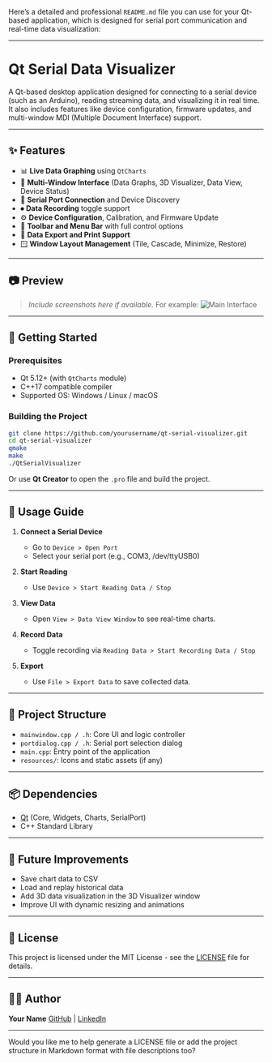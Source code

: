 Here’s a detailed and professional `README.md` file you can use for your Qt-based application, which is designed for serial port communication and real-time data visualization:

---

# Qt Serial Data Visualizer

A Qt-based desktop application designed for connecting to a serial device (such as an Arduino), reading streaming data, and visualizing it in real time. It also includes features like device configuration, firmware updates, and multi-window MDI (Multiple Document Interface) support.

---

## ✨ Features

* 📊 **Live Data Graphing** using `QtCharts`
* 🧭 **Multi-Window Interface** (Data Graphs, 3D Visualizer, Data View, Device Status)
* 🔌 **Serial Port Connection** and Device Discovery
* ⏺ **Data Recording** toggle support
* ⚙️ **Device Configuration**, Calibration, and Firmware Update
* 🧰 **Toolbar and Menu Bar** with full control options
* 📁 **Data Export and Print Support**
* 🪟 **Window Layout Management** (Tile, Cascade, Minimize, Restore)

---

## 📷 Preview

> *Include screenshots here if available.*
> For example:
> ![Main Interface](screenshots/main_window.png)

---

## 🚀 Getting Started

### Prerequisites

* Qt 5.12+ (with `QtCharts` module)
* C++17 compatible compiler
* Supported OS: Windows / Linux / macOS

### Building the Project

```bash
git clone https://github.com/yourusername/qt-serial-visualizer.git
cd qt-serial-visualizer
qmake
make
./QtSerialVisualizer
```

Or use **Qt Creator** to open the `.pro` file and build the project.

---

## 🔧 Usage Guide

1. **Connect a Serial Device**

   * Go to `Device > Open Port`
   * Select your serial port (e.g., COM3, /dev/ttyUSB0)
2. **Start Reading**

   * Use `Device > Start Reading Data / Stop`
3. **View Data**

   * Open `View > Data View Window` to see real-time charts.
4. **Record Data**

   * Toggle recording via `Reading Data > Start Recording Data / Stop`
5. **Export**

   * Use `File > Export Data` to save collected data.

---

## 🧩 Project Structure

* `mainwindow.cpp / .h`: Core UI and logic controller
* `portdialog.cpp / .h`: Serial port selection dialog
* `main.cpp`: Entry point of the application
* `resources/`: Icons and static assets (if any)

---

## 📦 Dependencies

* [Qt](https://www.qt.io/) (Core, Widgets, Charts, SerialPort)
* C++ Standard Library

---

## 🧪 Future Improvements

* Save chart data to CSV
* Load and replay historical data
* Add 3D data visualization in the 3D Visualizer window
* Improve UI with dynamic resizing and animations

---

## 📄 License

This project is licensed under the MIT License - see the [LICENSE](LICENSE) file for details.

---

## 🙋‍♂️ Author

**Your Name**
[GitHub](https://github.com/yourusername) | [LinkedIn](https://linkedin.com/in/yourprofile)

---

Would you like me to help generate a LICENSE file or add the project structure in Markdown format with file descriptions too?
